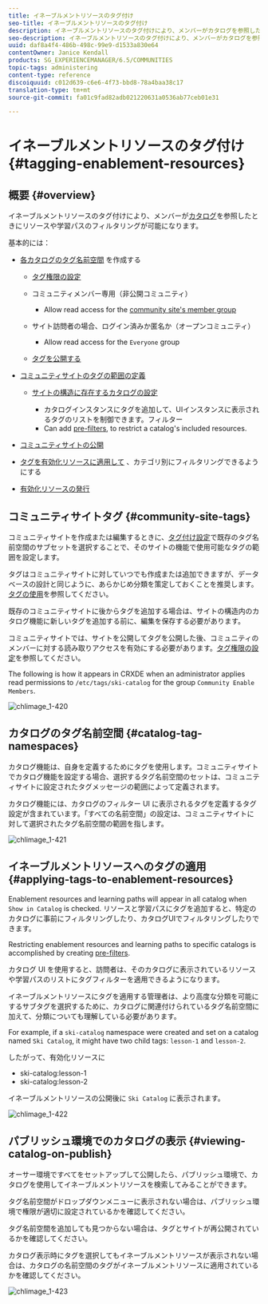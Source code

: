 ```yaml
---
title: イネーブルメントリソースのタグ付け
seo-title: イネーブルメントリソースのタグ付け
description: イネーブルメントリソースのタグ付けにより、メンバーがカタログを参照したときにリソースや学習パスのフィルタリングが可能になります
seo-description: イネーブルメントリソースのタグ付けにより、メンバーがカタログを参照したときにリソースや学習パスのフィルタリングが可能になります
uuid: daf8a4f4-486b-498c-99e9-d1533a830e64
contentOwner: Janice Kendall
products: SG_EXPERIENCEMANAGER/6.5/COMMUNITIES
topic-tags: administering
content-type: reference
discoiquuid: c012d639-c6e6-4f73-bbd8-78a4baa38c17
translation-type: tm+mt
source-git-commit: fa01c9fad82adb021220631a0536ab77ceb01e31

---
```



# イネーブルメントリソースのタグ付け {#tagging-enablement-resources}

## 概要 {#overview}

イネーブルメントリソースのタグ付けにより、メンバーが[カタログ](functions.md#catalog-function)を参照したときにリソースや学習パスのフィルタリングが可能になります。

基本的には：

* [各カタログのタグ名前空間](../../help/sites-administering/tags.md#creating-a-namespace) を作成する

   * [タグ権限の設定](../../help/sites-administering/tags.md#setting-tag-permissions)
   * コミュニティメンバー専用（非公開コミュニティ）

      * Allow read access for the [community site&#39;s member group](users.md#publish-group-roles)
   * サイト訪問者の場合、ログイン済みか匿名か（オープンコミュニティ）

      * Allow read access for the `Everyone` group
   * [タグを公開する](../../help/sites-administering/tags.md#publishing-tags)



* [コミュニティサイトのタグの範囲の定義](sites-console.md#tagging)

   * [サイトの構造に存在するカタログの設定](functions.md#catalog-function)

      * カタログインスタンスにタグを追加して、UIインスタンスに表示されるタグのリストを制御できます。フィルター
      * Can add [pre-filters](catalog-developer-essentials.md#pre-filters), to restrict a catalog&#39;s included resources.

* [コミュニティサイトの公開](sites-console.md#publishing-the-site)
* [タグを有効化リソースに適用して](resources.md#create-a-resource) 、カテゴリ別にフィルタリングできるようにする
* [有効化リソースの発行](resources.md#publish)

## コミュニティサイトタグ {#community-site-tags}

コミュニティサイトを作成または編集するときに、[タグ付け設定](sites-console.md#tagging)で既存のタグ名前空間のサブセットを選択することで、そのサイトの機能で使用可能なタグの範囲を設定します。

タグはコミュニティサイトに対していつでも作成または追加できますが、データベースの設計と同じように、あらかじめ分類を策定しておくことを推奨します。[タグの使用](../../help/sites-authoring/tags.md)を参照してください。

既存のコミュニティサイトに後からタグを追加する場合は、サイトの構造内のカタログ機能に新しいタグを追加する前に、編集を保存する必要があります。

コミュニティサイトでは、サイトを公開してタグを公開した後、コミュニティのメンバーに対する読み取りアクセスを有効にする必要があります。[タグ権限の設定](../../help/sites-administering/tags.md#setting-tag-permissions)を参照してください。

The following is how it appears in CRXDE when an administrator applies read permissions to `/etc/tags/ski-catalog` for the group `Community Enable Members`.

![chlimage_1-420](assets/chlimage_1-420.png)

## カタログのタグ名前空間 {#catalog-tag-namespaces}

カタログ機能は、自身を定義するためにタグを使用します。コミュニティサイトでカタログ機能を設定する場合、選択するタグ名前空間のセットは、コミュニティサイトに設定されたタグメッセージの範囲によって定義されます。

カタログ機能には、カタログのフィルター UI に表示されるタグを定義するタグ設定が含まれています。「すべての名前空間」の設定は、コミュニティサイトに対して選択されたタグ名前空間の範囲を指します。

![chlimage_1-421](assets/chlimage_1-421.png)

## イネーブルメントリソースへのタグの適用 {#applying-tags-to-enablement-resources}

Enablement resources and learning paths will appear in all catalog when `Show in Catalog` is checked. リソースと学習パスにタグを追加すると、特定のカタログに事前にフィルタリングしたり、カタログUIでフィルタリングしたりできます。

Restricting enablement resources and learning paths to specific catalogs is accomplished by creating [pre-filters](catalog-developer-essentials.md#pre-filters).

カタログ UI を使用すると、訪問者は、そのカタログに表示されているリソースや学習パスのリストにタグフィルターを適用できるようになります。

イネーブルメントリソースにタグを適用する管理者は、より高度な分類を可能にするサブタグを選択するために、カタログに関連付けられているタグ名前空間に加えて、分類についても理解している必要があります。

For example, if a `ski-catalog` namespace were created and set on a catalog named `Ski Catalog`, it might have two child tags: `lesson-1` and `lesson-2`.

したがって、有効化リソースに

* ski-catalog:lesson-1
* ski-catalog:lesson-2

イネーブルメントリソースの公開後に `Ski Catalog` に表示されます。

![chlimage_1-422](assets/chlimage_1-422.png)

## パブリッシュ環境でのカタログの表示 {#viewing-catalog-on-publish}

オーサー環境ですべてをセットアップして公開したら、パブリッシュ環境で、カタログを使用してイネーブルメントリソースを検索してみることができます。

タグ名前空間がドロップダウンメニューに表示されない場合は、パブリッシュ環境で権限が適切に設定されているかを確認してください。

タグ名前空間を追加しても見つからない場合は、タグとサイトが再公開されているかを確認してください。

カタログ表示時にタグを選択してもイネーブルメントリソースが表示されない場合は、カタログの名前空間のタグがイネーブルメントリソースに適用されているかを確認してください。

![chlimage_1-423](assets/chlimage_1-423.png)


